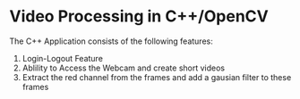 # Video Processing in C++/OpenCV
The C++ Application consists of the following features: 

1. Login-Logout Feature 
2. Ablility to Access the Webcam and create short videos 
3. Extract the red channel from the frames and add a gausian filter to these frames 
